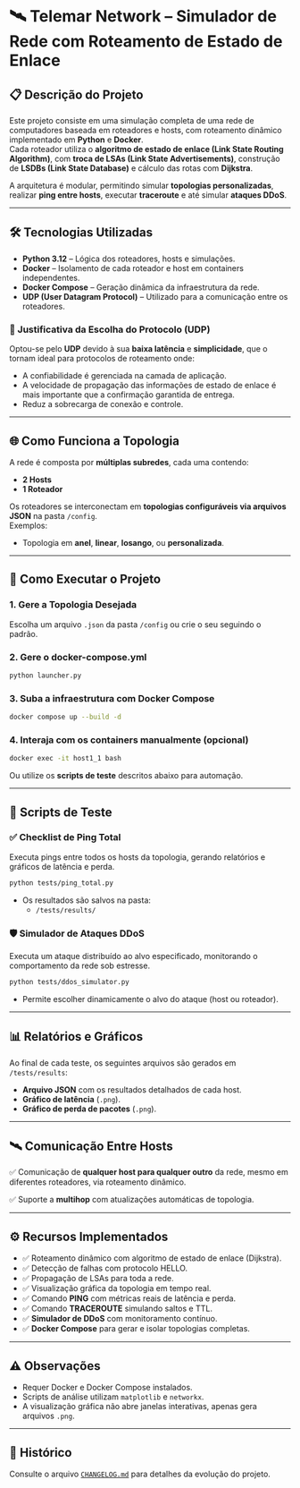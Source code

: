 # 🛰️ Telemar Network – Simulador de Rede com Roteamento de Estado de Enlace

## 📋 Descrição do Projeto

Este projeto consiste em uma simulação completa de uma rede de computadores baseada em roteadores e hosts, com roteamento dinâmico implementado em **Python** e **Docker**.  
Cada roteador utiliza o **algoritmo de estado de enlace (Link State Routing Algorithm)**, com **troca de LSAs (Link State Advertisements)**, construção de **LSDBs (Link State Database)** e cálculo das rotas com **Dijkstra**.

A arquitetura é modular, permitindo simular **topologias personalizadas**, realizar **ping entre hosts**, executar **traceroute** e até simular **ataques DDoS**.

---

## 🛠️ Tecnologias Utilizadas

- **Python 3.12** – Lógica dos roteadores, hosts e simulações.
- **Docker** – Isolamento de cada roteador e host em containers independentes.
- **Docker Compose** – Geração dinâmica da infraestrutura da rede.
- **UDP (User Datagram Protocol)** – Utilizado para a comunicação entre os roteadores.

### 🎯 Justificativa da Escolha do Protocolo (UDP)

Optou-se pelo **UDP** devido à sua **baixa latência** e **simplicidade**, que o tornam ideal para protocolos de roteamento onde:
- A confiabilidade é gerenciada na camada de aplicação.
- A velocidade de propagação das informações de estado de enlace é mais importante que a confirmação garantida de entrega.
- Reduz a sobrecarga de conexão e controle.

---

## 🌐 Como Funciona a Topologia

A rede é composta por **múltiplas subredes**, cada uma contendo:
- **2 Hosts**
- **1 Roteador**

Os roteadores se interconectam em **topologias configuráveis via arquivos JSON** na pasta `/config`.  
Exemplos:
- Topologia em **anel**, **linear**, **losango**, ou **personalizada**.

---

## 🚀 Como Executar o Projeto

### 1. Gere a Topologia Desejada
Escolha um arquivo `.json` da pasta `/config` ou crie o seu seguindo o padrão.

### 2. Gere o docker-compose.yml
```bash
python launcher.py
```

### 3. Suba a infraestrutura com Docker Compose
```bash
docker compose up --build -d
```

### 4. Interaja com os containers manualmente (opcional)
```bash
docker exec -it host1_1 bash
```

Ou utilize os **scripts de teste** descritos abaixo para automação.

---

## 🧪 Scripts de Teste

### ✅ Checklist de Ping Total
Executa pings entre todos os hosts da topologia, gerando relatórios e gráficos de latência e perda.

```bash
python tests/ping_total.py
```

- Os resultados são salvos na pasta:
  - `/tests/results/`

### 🛡️ Simulador de Ataques DDoS
Executa um ataque distribuído ao alvo especificado, monitorando o comportamento da rede sob estresse.

```bash
python tests/ddos_simulator.py
```

- Permite escolher dinamicamente o alvo do ataque (host ou roteador).

---

## 📊 Relatórios e Gráficos

Ao final de cada teste, os seguintes arquivos são gerados em `/tests/results`:

- **Arquivo JSON** com os resultados detalhados de cada host.
- **Gráfico de latência** (`.png`).
- **Gráfico de perda de pacotes** (`.png`).

---

## 🛰️ Comunicação Entre Hosts

✅ Comunicação de **qualquer host para qualquer outro** da rede, mesmo em diferentes roteadores, via roteamento dinâmico.

✅ Suporte a **multihop** com atualizações automáticas de topologia.

---

## ⚙️ Recursos Implementados

- ✅ Roteamento dinâmico com algoritmo de estado de enlace (Dijkstra).
- ✅ Detecção de falhas com protocolo HELLO.
- ✅ Propagação de LSAs para toda a rede.
- ✅ Visualização gráfica da topologia em tempo real.
- ✅ Comando **PING** com métricas reais de latência e perda.
- ✅ Comando **TRACEROUTE** simulando saltos e TTL.
- ✅ **Simulador de DDoS** com monitoramento contínuo.
- ✅ **Docker Compose** para gerar e isolar topologias completas.

---

## ⚠️ Observações

- Requer Docker e Docker Compose instalados.
- Scripts de análise utilizam `matplotlib` e `networkx`.
- A visualização gráfica não abre janelas interativas, apenas gera arquivos `.png`.

---

## 📝 Histórico
Consulte o arquivo [`CHANGELOG.md`](CHANGELOG.md) para detalhes da evolução do projeto.
